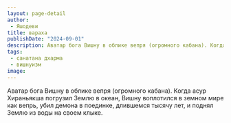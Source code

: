 ```yaml
---
layout: page-detail
author:
 - Яшодеви
title: вараха
publishDate: "2024-09-01"
description: Аватар бога Вишну в облике вепря (огромного кабана). Когда асур Хираньякша погрузил Землю в океан, Вишну воплотился в земном мире как вепрь, убил демона в поединке, длившемся тысячу лет, и поднял Землю из воды на своем клыке.
tags:
 - санатана дхарма
 - вишнуизм
image: 
---
```


Аватар бога Вишну в облике вепря (огромного кабана). Когда асур Хираньякша погрузил Землю в океан, Вишну воплотился в земном мире как вепрь, убил демона в поединке, длившемся тысячу лет, и поднял Землю из воды на своем клыке.

